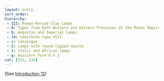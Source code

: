 ```yaml
---
layout: entry
sort_order:
hierarchy:
 - III: Roman-Period Clay Lamps
 - A: Types from both Western and Eastern Provinces of the Roman Empire
 - b: Augustan and Imperial Lamps
 - 14: Loeschcke type VIII
 - c: Catalogue
 - I: Lamps with round-tipped nozzle
 - 1: Italic and African lamps
 - g: Bussière form D X 1
cat: [315, 316]
---
```


(See [Introduction 12](Introduction-12))
